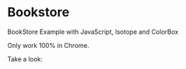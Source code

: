 # Bookstore

BookStore Example with JavaScript, Isotope and ColorBox

Only work 100% in Chrome.

Take a look:

